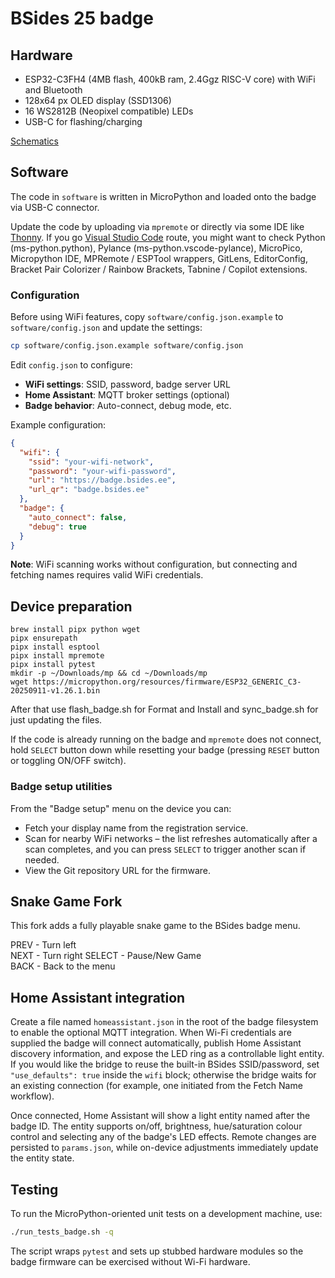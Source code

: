 # BSides 25 badge

## Hardware

* ESP32-C3FH4 (4MB flash, 400kB ram, 2.4Ggz RISC-V core) with WiFi and Bluetooth
* 128x64 px OLED display (SSD1306)
* 16 WS2812B (Neopixel compatible) LEDs
* USB-C for flashing/charging

[Schematics](./hardware/BSides_2025_badge_v1.1_schematics.pdf)

## Software

The code in `software` is written in MicroPython and loaded onto the badge via USB-C connector.

Update the code by uploading via `mpremote` or directly via some IDE like [Thonny](https://thonny.org/). If you go [Visual Studio Code](https://code.visualstudio.com) route, you might want to check Python (ms-python.python), Pylance (ms-python.vscode-pylance), MicroPico, Micropython IDE, MPRemote / ESPTool wrappers, GitLens, EditorConfig, Bracket Pair Colorizer / Rainbow Brackets, Tabnine / Copilot extensions.

### Configuration

Before using WiFi features, copy `software/config.json.example` to `software/config.json` and update the settings:

```bash
cp software/config.json.example software/config.json
```

Edit `config.json` to configure:
- **WiFi settings**: SSID, password, badge server URL
- **Home Assistant**: MQTT broker settings (optional)
- **Badge behavior**: Auto-connect, debug mode, etc.

Example configuration:
```json
{
  "wifi": {
    "ssid": "your-wifi-network",
    "password": "your-wifi-password",
    "url": "https://badge.bsides.ee",
    "url_qr": "badge.bsides.ee"
  },
  "badge": {
    "auto_connect": false,
    "debug": true
  }
}
```

**Note**: WiFi scanning works without configuration, but connecting and fetching names requires valid WiFi credentials.

## Device preparation

```
brew install pipx python wget
pipx ensurepath
pipx install esptool
pipx install mpremote
pipx install pytest
mkdir -p ~/Downloads/mp && cd ~/Downloads/mp
wget https://micropython.org/resources/firmware/ESP32_GENERIC_C3-20250911-v1.26.1.bin
```
After that use flash_badge.sh for Format and Install and sync_badge.sh for just updating the files.

If the code is already running on the badge and `mpremote` does not connect, hold `SELECT` button down while resetting your badge (pressing `RESET` button or toggling ON/OFF switch).


### Badge setup utilities

From the "Badge setup" menu on the device you can:

* Fetch your display name from the registration service.
* Scan for nearby WiFi networks – the list refreshes automatically after a scan completes, and you can press `SELECT` to trigger another scan if needed.
* View the Git repository URL for the firmware.

## Snake Game Fork

This fork adds a fully playable snake game to the BSides badge menu.
  
PREV - Turn left  
NEXT - Turn right 
SELECT - Pause/New Game  
BACK - Back to the menu  

## Home Assistant integration

Create a file named `homeassistant.json` in the root of the badge filesystem to enable the optional MQTT integration.  When Wi-Fi credentials are supplied the badge will connect automatically, publish Home Assistant discovery information, and expose the LED ring as a controllable light entity.  If you would like the bridge to reuse the built-in BSides SSID/password, set `"use_defaults": true` inside the `wifi` block; otherwise the bridge waits for an existing connection (for example, one initiated from the Fetch Name workflow).

Once connected, Home Assistant will show a light entity named after the badge ID.  The entity supports on/off, brightness, hue/saturation colour control and selecting any of the badge's LED effects.  Remote changes are persisted to `params.json`, while on-device adjustments immediately update the entity state.

## Testing

To run the MicroPython-oriented unit tests on a development machine, use:

```bash
./run_tests_badge.sh -q
```

The script wraps `pytest` and sets up stubbed hardware modules so the badge firmware can be exercised without Wi-Fi hardware.
